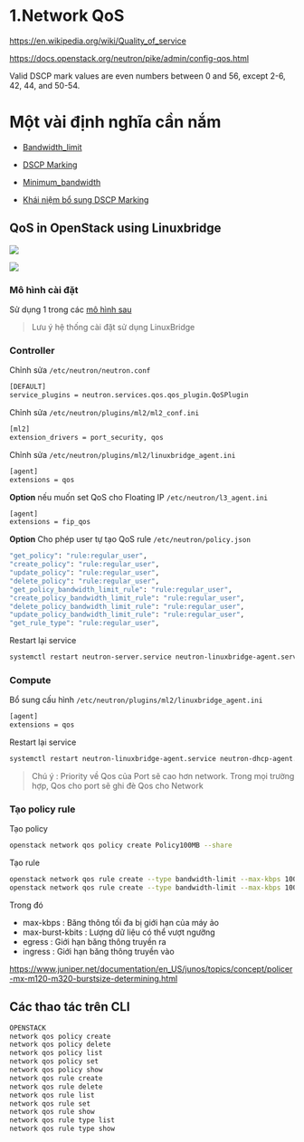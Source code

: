 # 1.Network QoS
https://en.wikipedia.org/wiki/Quality_of_service

https://docs.openstack.org/neutron/pike/admin/config-qos.html


Valid DSCP mark values are even numbers between 0 and 56, except 2-6, 42, 44, and 50-54. 

# Một vài định nghĩa cần nắm

- [Bandwidth_limit]()
- [DSCP Marking](http://help.sonicwall.com/help/sw/eng/5800/25/9/0/content/Ch78_Firewall_Managing_QoS.088.08.html)
- [Minimum_bandwidth]()

- [Khái niệm bổ sung DSCP Marking](https://vnpro.vn/thu-vien/cac-cong-cu-de-danh-dau-trong-qos-2163.html)


## QoS in OpenStack using Linuxbridge 
![](http://i.imgur.com/tkEMQBd.png)

![](http://i.imgur.com/OgllhFX.png)

### Mô hình cài đặt 

Sử dụng 1 trong các [mô hình sau](https://github.com/uncelvel/tutorial-openstack/#c%C3%A0i-%C4%91%E1%BA%B7t-openstack) 

> Lưu ý hệ thống cài đặt sử dụng LinuxBridge

###  Controller 
Chỉnh sửa `/etc/neutron/neutron.conf`
```sh 
[DEFAULT] 
service_plugins = neutron.services.qos.qos_plugin.QoSPlugin
```

Chỉnh sửa `/etc/neutron/plugins/ml2/ml2_conf.ini`
```sh 
[ml2]
extension_drivers = port_security, qos
```

Chỉnh sửa `/etc/neutron/plugins/ml2/linuxbridge_agent.ini`
```sh 
[agent]
extensions = qos
```

**Option** nếu muốn set QoS cho Floating IP `/etc/neutron/l3_agent.ini`
```sh 
[agent]
extensions = fip_qos 
```

**Option** Cho phép user tự tạo QoS rule `/etc/neutron/policy.json`
```sh 
"get_policy": "rule:regular_user",
"create_policy": "rule:regular_user",
"update_policy": "rule:regular_user",
"delete_policy": "rule:regular_user",
"get_policy_bandwidth_limit_rule": "rule:regular_user",
"create_policy_bandwidth_limit_rule": "rule:regular_user",
"delete_policy_bandwidth_limit_rule": "rule:regular_user",
"update_policy_bandwidth_limit_rule": "rule:regular_user",
"get_rule_type": "rule:regular_user",
```

Restart lại service 
```sh 
systemctl restart neutron-server.service neutron-linuxbridge-agent.service neutron-l3-agent.service
```

### Compute 

Bổ sung cấu hình `/etc/neutron/plugins/ml2/linuxbridge_agent.ini`
```sh 
[agent]
extensions = qos
```

Restart lại service 
```sh 
systemctl restart neutron-linuxbridge-agent.service neutron-dhcp-agent.service neutron-metadata-agent.service
```

> Chú ý : Priority về Qos của Port sẽ cao hơn network. Trong mọi trường hợp, Qos cho port sẽ ghi đè Qos cho Network

### Tạo policy rule 

Tạo policy 
```sh
openstack network qos policy create Policy100MB --share
```

Tạo rule 
```sh 
openstack network qos rule create --type bandwidth-limit --max-kbps 100000 --max-burst-kbits 100000 --egress Policy100MB
openstack network qos rule create --type bandwidth-limit --max-kbps 100000 --max-burst-kbits 100000 --ingress Policy100MB
```
Trong đó 
- max-kbps : Băng thông tối đa bị giới hạn của máy ảo 
- max-burst-kbits : Lượng dữ liệu có thể vượt ngưỡng
- egress : Giới hạn băng thông truyền ra
- ingress : Giới hạn băng thông truyền vào

https://www.juniper.net/documentation/en_US/junos/topics/concept/policer-mx-m120-m320-burstsize-determining.html

## Các thao tác trên CLI 
```sh 
OPENSTACK 
network qos policy create
network qos policy delete
network qos policy list
network qos policy set 
network qos policy show
network qos rule create 
network qos rule delete
network qos rule list
network qos rule set
network qos rule show
network qos rule type list
network qos rule type show
```
